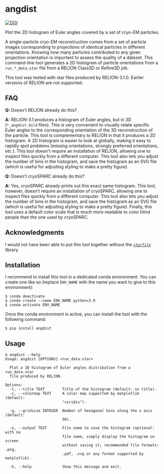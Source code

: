 # angdist

[![DOI](https://zenodo.org/badge/DOI/10.5281/zenodo.4104053.svg)](https://doi.org/10.5281/zenodo.4104053)

Plot the 2D histogram of Euler angles covered by a set of cryo-EM particles.

A single-particle cryo-EM reconstruction comes from a set of particle images
corresponding to projections of identical particles in different orientations.
Knowing how many particles contributed to any given projection orientation is
important to assess the quality of a dataset. This command-line tool generates a
2D histogram of particle orientations from a `run_*_data.star` file from a
RELION Class3D or Refine3D job.

This tool was tested with star files produced by RELION-3.1.0. Earlier versions
of RELION are not supported.

## FAQ

**Q:** Doesn't RELION already do this?

**A:** RELION-3.1 produces a histogram of Euler angles, but in 3D
(`*_angdist.bild` files). This is very convenient to visually relate specific
Euler angles to the corresponding orientation of the 3D reconstruction of the
particle. This tool is complementary to RELION in that it produces a 2D
histogram. A 2D histogram is easier to look at globally, making it easy to
rapidly spot problems (missing orientations, strongly preferred orientations,
etc.). This tool doesn't require an installation of RELION, allowing one to
inspect files quickly from a different computer. This tool also lets you adjust
the number of bins in the histogram, and save the histogram as an SVG file
(which is useful for adjusting styling to make a pretty figure).

**Q:** Doesn't cryoSPARC already do this?

**A:** Yes, cryoSPARC already prints out this exact same histogram. This tool,
however, doesn't require an installation of cryoSPARC, allowing one to inspect
files quickly from a different computer. This tool also lets you adjust the
number of bins in the histogram, and save the histogram as an SVG file (which is
useful for adjusting styling to make a pretty figure). Finally, this tool uses a
default color scale that is much more readable to color blind people than the
one used by cryoSPARC.

## Acknowledgments

I would not have been able to put this tool together without the
[`starfile`](https://github.com/alisterburt/starfile) library.

## Installation

I recommend to install this tool in a dedicated conda environment. You can
create one like so (replace `ENV_NAME` with the name you want to give to this
environment):

```
$ conda deactivate
$ conda create --name ENV_NAME python=3.9
$ conda activate ENV_NAME
```

Once the conda environment is active, you can install the tool with the
following command:
 
```
$ pip install angdist
```

## Usage

```
$ angdist --help
Usage: angdist [OPTIONS] <run_data.star>

  Plot a 2D histogram of Euler angles distribution from a run_data.star
  file produced by RELION.

Options:
  -t, --title TEXT        Title of the histogram (default: no title).
  -c, --colormap TEXT     A color map supported by matplotlib (default:
                          "viridis").

  -g, --gridsize INTEGER  Number of hexagonal bins along the x axis (default:
                          50).

  -o, --output TEXT       File name to save the histogram (optional: with no
                          file name, simply display the histogram on screen
                          without saving it; recommended file formats: .png,
                          .pdf, .svg or any format supported by matplotlib).

  -h, --help              Show this message and exit.
```

